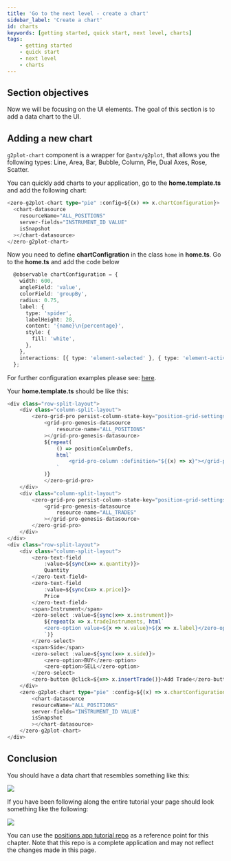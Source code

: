 ```yaml
---
title: 'Go to the next level - create a chart'
sidebar_label: 'Create a chart'
id: charts
keywords: [getting started, quick start, next level, charts]
tags:
    - getting started
    - quick start
    - next level
    - charts
---
```


## Section objectives
Now we will be focusing on the UI elements. The goal of this section is to add a data chart to the UI.

## Adding a new chart

`g2plot-chart` component is a wrapper for `@antv/g2plot`, that allows you the following types: Line, Area, Bar, Bubble, Column, Pie, Dual Axes, Rose, Scatter.

You can quickly add charts to your application, go to the **home.template.ts** and add the following chart:

```typescript title='home.template.ts'
<zero-g2plot-chart type="pie" :config=${(x) => x.chartConfiguration}>
  <chart-datasource
    resourceName="ALL_POSITIONS"
    server-fields="INSTRUMENT_ID VALUE"
    isSnapshot
  ></chart-datasource>
</zero-g2plot-chart>
```

Now you need to define **chartConfigration** in the class `home` in **home.ts**. Go to the **home.ts** and add the code below

```typescript title='home.ts'
  @observable chartConfiguration = {
    width: 600,
    angleField: 'value',
    colorField: 'groupBy',
    radius: 0.75,
    label: {
      type: 'spider',
      labelHeight: 28,
      content: '{name}\n{percentage}',
      style: {
        fill: 'white',
      },
    },
    interactions: [{ type: 'element-selected' }, { type: 'element-active' }],
  };
```

For further configuration examples please see: [here](https://g2plot.antv.antgroup.com/en/examples).

Your **home.template.ts** should be like this:

```typescript {23,24,45-53} title='home.template.ts'
<div class="row-split-layout">
    <div class="column-split-layout">
        <zero-grid-pro persist-column-state-key="position-grid-settings">
            <grid-pro-genesis-datasource
                resource-name="ALL_POSITIONS"
            ></grid-pro-genesis-datasource>
            ${repeat(
                () => positionColumnDefs,
                html`
                    <grid-pro-column :definition="${(x) => x}"></grid-pro-column>
                `
            )}
            </zero-grid-pro>
    </div>
    <div class="column-split-layout">
        <zero-grid-pro persist-column-state-key="position-grid-settings">
            <grid-pro-genesis-datasource
                resource-name="ALL_TRADES"
            ></grid-pro-genesis-datasource>
        </zero-grid-pro>
    </div>
</div>
<div class="row-split-layout">
	<div class="column-split-layout">
		<zero-text-field
			:value=${sync(x=> x.quantity)}>
			Quantity
		</zero-text-field>
		<zero-text-field
			:value=${sync(x=> x.price)}>
			Price
		</zero-text-field>
		<span>Instrument</span>
		<zero-select :value=${sync(x=> x.instrument)}>
			${repeat(x => x.tradeInstruments, html`
			<zero-option value=${x => x.value}>${x => x.label}</zero-option>
			`)}
		</zero-select>
		<span>Side</span>
		<zero-select :value=${sync(x=> x.side)}>
			<zero-option>BUY</zero-option>
			<zero-option>SELL</zero-option>
		</zero-select>
		<zero-button @click=${x=> x.insertTrade()}>Add Trade</zero-button>
	</div>
    <zero-g2plot-chart type="pie" :config=${(x) => x.chartConfiguration}>
        <chart-datasource
        resourceName="ALL_POSITIONS"
        server-fields="INSTRUMENT_ID VALUE"
        isSnapshot
        ></chart-datasource>
    </zero-g2plot-chart>
</div>
```

## Conclusion
You should have a data chart that resembles something like this:

![](/img/charts.png)

If you have been following along the entire tutorial your page should look something like the following:

![](/img/charts-whole-page.png)

You can use the [positions app tutorial repo](https://github.com/genesiscommunitysuccess/positions-app-tutorial/tree/Complete_positions_app/client/web/src/routes/home) as a reference point for this chapter. Note that this repo is a complete application and may not reflect the changes made in this page.

